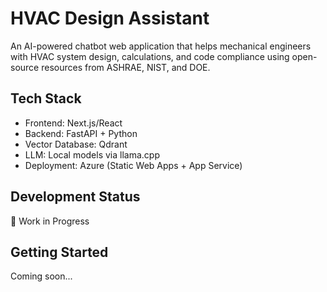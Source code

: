 # HVAC Design Assistant

An AI-powered chatbot web application that helps mechanical engineers with HVAC system design, calculations, and code compliance using open-source resources from ASHRAE, NIST, and DOE.

## Tech Stack
- Frontend: Next.js/React
- Backend: FastAPI + Python
- Vector Database: Qdrant
- LLM: Local models via llama.cpp
- Deployment: Azure (Static Web Apps + App Service)

## Development Status
🚧 Work in Progress

## Getting Started
Coming soon...